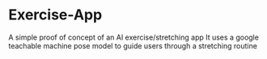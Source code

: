 # Exercise-App
A simple proof of concept of an AI exercise/stretching app
It uses a google teachable machine pose model to guide users through a stretching routine
